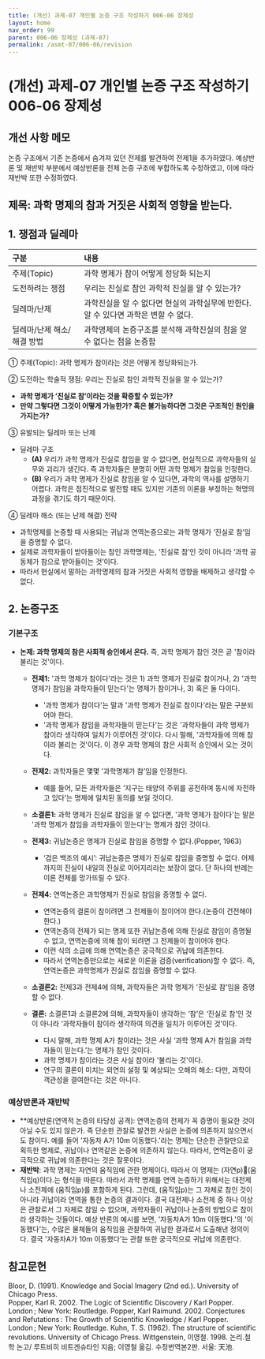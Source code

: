 ```yaml
---
title: (개선) 과제-07 개인별 논증 구조 작성하기 006-06 장제성
layout: home
nav_order: 99
parent: 006-06 장제성 (과제-07)
permalink: /asmt-07/006-06/revision
---
```


# (개선) 과제-07 개인별 논증 구조 작성하기 006-06 장제성 

## 개선 사항 메모

논증 구조에서 기존 논증에서 숨겨져 있던 전제를 발견하여 전제1을 추가하였다.
예상반론 및 재반박 부분에서 예상반론을 전체 논증 구조에 부합하도록 수정하였고, 이에 따라 재반박 또한 수정하였다.

## 제목: 과학 명제의 참과 거짓은 사회적 영향을 받는다.

## 1. 쟁점과 딜레마

| 구분 | 내용 |
|:---|:---|
| 주제(Topic) | 과학 명제가 참이 어떻게 정당화 되는지 |
| 도전하려는 쟁점 | 우리는 진실로 참인 과학적 진실을 알 수 있는가? |
| 딜레마/난제 | 과학진실을 알 수 없다면 현실의 과학실무에 반한다. 알 수 있다면 과학은 변할 수 없다. |
| 딜레마/난제 해소/해결 방법 | 과학명제의 논증구조를 분석해 과학진실의 참을 알 수 없다는 점을 논증함 |

① 주제(Topic): 과학 명제가 참이라는 것은 어떻게 정당화되는가.

② 도전하는 학술적 쟁점: 우리는 진실로 참인 과학적 진실을 알 수 있는가?

- **과학 명제가 ‘진실로 참’이라는 것을 확증할 수 있는가?**  
- **만약 그렇다면 그것이 어떻게 가능한가? 혹은 불가능하다면 그것은 구조적인 원인을 가지는가?**  

③ 유발되는 딜레마 또는 난제

- 딜레마 구조
  - **(A)** 우리가 과학 명제가 진실로 참임을 알 수 없다면, 현실적으로 과학자들의 실무와 괴리가 생긴다. 즉 과학자들은 분명히 어떤 과학 명제가 참임을 인정한다.
  - **(B)** 우리가 과학 명제가 진실로 참임을 알 수 있다면, 과학의 역사를 설명하기 어렵다. 과학은 점진적으로 발전할 때도 있지만 기존의 이론을 부정하는 혁명의 과정을 겪기도 하기 때문이다.

④ 딜레마 해소 (또는 난제 해결) 전략
- 과학명제를 논증할 때 사용되는 귀납과 연역논증으로는 과학 명제가 ‘진실로 참’임을 증명할 수 없다.
- 실제로 과학자들이 받아들이는 참인 과학명제는, ‘진실로 참’인 것이 아니라 ‘과학 공동체가 참으로 받아들이는 것’이다.
- 따라서 현실에서 말하는 과학명제의 참과 거짓은 사회적 영향을 배제하고 생각할 수 없다.

## 2. 논증구조

### 기본구조

- **논제: 과학 명제의 참은 사회적 승인에서 온다.** 즉, 과학 명제가 참인 것은 곧 '참이라 불리는 것'이다.

  - **전제1:** '과학 명제가 참이다'라는 것은 1) 과학 명제가 진실로 참이거나, 2) '과학 명제가 참임을 과학자들이 믿는다'는 명제가 참이거나, 3) 혹은 둘 다이다.
    - '과학 명제가 참이다'는 말과 '과학 명제가 진실로 참이다'라는 말은 구분되어야 한다.
    - '과학 명제가 참임을 과학자들이 믿는다'는 것은 '과학자들이 과학 명제가 참이라 생각하여 일치가 이루어진 것'이다. 다시 말해, '과학자들에 의해 참이라 불리는 것'이다. 이 경우 과학 명제의 참은 사회적 승인에서 오는 것이다.
  - **전제2:** 과학자들은 몇몇 '과학명제가 참’임을 인정한다.
    - 예를 들어, 모든 과학자들은 ‘지구는 태양의 주위를 공전하며 동시에 자전하고 있다’는 명제에 일치된 동의를 보일 것이다.
  - **소결론1:** 과학 명제가 진실로 참임을 알 수 없다면, '과학 명제가 참이다'는 말은 '과학 명제가 참임을 과학자들이 믿는다'는 명제가 참인 것이다.

  - **전제3:** 귀납논증은 명제가 진실로 참임을 증명할 수 없다.(Popper, 1963)
    - ‘검은 백조의 예시’: 귀납논증은 명제가 진실로 참임을 증명할 수 없다. 어제까지의 진실이 내일의 진실로 이어지리라는 보장이 없다. 단 하나의 반례는 이론 전체를 망가뜨릴 수 있다.
  - **전제4:** 연역논증은 과학명제가 진실로 참임을 증명할 수 없다.
    - 연역논증의 결론이 참이려면 그 전제들이 참이어야 한다.(논증이 건전해야 한다.)
    - 연역논증의 전제가 되는 명제 또한 귀납논증에 의해 진실로 참임이 증명될 수 없고, 연역논증에 의해 참이 되려면 그 전제들이 참이어야 한다.
    - 이런 식의 소급에 의해 연역논증은 궁극적으로 귀납에 의존한다.
    - 따라서 연역논증만으로는 새로운 이론을 검증(verification)할 수 없다. 즉, 연역논증은 과학명제가 진실로 참임을 증명할 수 없다.
  - **소결론2:** 전제3과 전제4에 의해, 과학자들은 과학 명제가 '진실로 참'임을 증명할 수 없다.
    
  - **결론:** 소결론1과 소결론2에 의해, 과학자들이 생각하는 ‘참’은 ‘진실로 참’인 것이 아니라 ‘과학자들이 참이라 생각하여 의견을 일치가 이루어진 것’이다.
    - 다시 말해, 과학 명제 A가 참이라는 것은 사실 ‘과학 명제 A가 참임을 과학자들이 믿는다.’는 명제가 참인 것이다.
    - 과학 명제가 참이라는 것은 사실 참이라 '불리는 것'이다.
    - 연구의 결론이 미치는 외연의 설정 및 예상되는 오해의 해소: 다만, 과학이 객관성을 결여한다는 것은 아니다.

### 예상반론과 재반박

- **예상반론(연역적 논증의 타당성 공격): 연역논증의 전제가 꼭 증명이 필요한 것이 아닐 수도 있지 않은가. 즉 단순한 관찰로 발견한 사실은 논증에 의존하지 않으면서도 참이다. 예를 들어 '자동차 A가 10m 이동했다.'라는 명제는 단순한 관찰만으로 획득한 명제로, 귀납이나 연역같은 논증에 의존하지 않는다. 따라서, 연역논증이 궁극적으로 귀납에 의존한다는 것은 잘못이다.
- **재반박**: 과학 명제는 자연의 움직임에 관한 명제이다. 따라서 이 명제는 (자연p)(움직임q)이다.는 형식을 따른다. 따라서 과학 명제를 연역 논증하기 위해서는 대전제나 소전제에 (움직임p)를 포함하게 된다. 그런데, (움직임p)는 그 자체로 참인 것이 아니라 귀납이라 연역을 통한 논증의 결과이다. 결국 대전제나 소전제 중 하나 이상은 관찰로서 그 자체로 참일 수 없으며, 과학자들이 귀납이나 논증의 방법으로 참이라 생각하는 것들이다. 예상 반론의 예시를 보면, '자동차A가 10m 이동했다.'의 '이동했다'는, 수많은 물체들의 움직임을 관찰하여 귀납한 결과로서 도출해낸 정의이다. 결국 '자동차A가 10m 이동했다'는 관찰 또한 궁극적으로 귀납에 의존한다.
 
## 참고문헌
Bloor, D. (1991). Knowledge and Social Imagery (2nd ed.). University of Chicago Press.	
Popper, Karl R. 2002. The Logic of Scientific Discovery / Karl Popper. London ; New York: Routledge.
Popper, Karl Raimund. 2002. Conjectures and Refutations : The Growth of Scientific Knowledge / Karl Popper. London ; New York: Routledge.
Kuhn, T. S. (1962). The structure of scientific revolutions. University of Chicago Press.
Wittgenstein, 이영철. 1998. 논리.철학 논고/ 루트비히 비트겐슈타인 지음; 이영철 옮김. 수정번역본2판. 서울: 天池.



